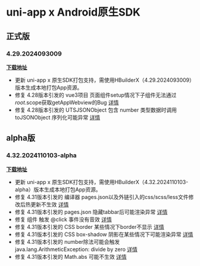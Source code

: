 # uni-app x Android原生SDK

## 正式版

### 4.29.2024093009

**[下载地址](https://web-ext-storage.dcloud.net.cn/uni-app-x/sdk/Android/Android-uni-app-x-SDK@12359-4.29.zip)**

* 更新 uni-app x 原生SDK打包支持，需使用HBuilderX（4.29.2024093009）版本生成本地打包App资源。
* 修复 4.28版本引发的 vue3项目 页面组件setup情况下子组件无法通过$root.$scope获取getAppWebview的Bug [详情](https://ask.dcloud.net.cn/question/199111)
* 修复 4.28版本引发的 UTSJSONObject 包含 number 类型数据时调用 toJSONObject 序列化可能异常 [详情](https://issues.dcloud.net.cn/pages/issues/detail?id=9447)

## alpha版

### 4.32.2024110103-alpha

**[下载地址](https://web-ext-storage.dcloud.net.cn/uni-app-x/sdk/Android/Android-uni-app-x-SDK@12486-4.32.zip)**

* 更新 uni-app x 原生SDK打包支持，需使用HBuilderX（4.32.2024110103-alpha）版本生成本地打包App资源。
* 修复 4.31版本引发的 编译器 pages.json以及外链引入的css/scss/less文件修改后热更新不生效 [详情](https://issues.dcloud.net.cn/pages/issues/detail?id=11247)
* 修复 4.31版本引发的 pages.json 隐藏tabbar后可能渲染异常 [详情](https://issues.dcloud.net.cn/pages/issues/detail?id=11269)
* 修复 组件 触发 @click 事件没有音效 [详情](https://issues.dcloud.net.cn/pages/issues/detail?id=11066)
* 修复 4.31版本引发的 CSS border 某些情况下border不显示 [详情](https://issues.dcloud.net.cn/pages/issues/detail?id=11225)
* 修复 4.31版本引发的 CSS box-shadow 阴影在某些情况下可能渲染异常 [详情](https://issues.dcloud.net.cn/pages/issues/detail?id=11651)
* 修复 4.31版本引发的 number除法可能会触发 java.lang.ArithmeticException: divide by zero [详情](https://issues.dcloud.net.cn/pages/issues/detail?id=11331)
* 修复 4.31版本引发的 Math.abs 可能不生效 [详情](https://issues.dcloud.net.cn/pages/issues/detail?id=11332)
